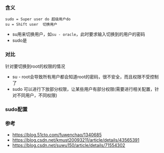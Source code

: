
### 含义
```
sudo = Super user do 超级用户do  
su = Shift user  切换用户
```
- su用来切换用户，如`su - oracle`，此时要求输入切换到的用户的密码
- sudo是

### 对比
针对要切换到root的权限的情况
- su - root会导致所有用户都会知道root的密码，很不安全，而且权限不受控制了
- sudo 可以进行下放部分权限，让某些用户有部分权限(需要进行相关配置，针对不同用户，不同权限)


### sudo配置


### 参考
- https://blog.51cto.com/fuwenchao/1340685
- https://blog.csdn.net/kmust20093211/article/details/43565391
- https://blog.csdn.net/suwu150/article/details/71554302
